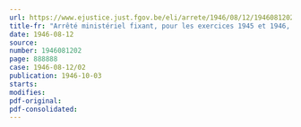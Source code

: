 ```yaml
---
url: https://www.ejustice.just.fgov.be/eli/arrete/1946/08/12/1946081202/justel
title-fr: "Arrêté ministériel fixant, pour les exercices 1945 et 1946, la contribution provisionnelle à verser au Conseil professionnel du Commerce des Métaux ouvres, en liquidation"
date: 1946-08-12
source:
number: 1946081202
page: 888888
case: 1946-08-12/02
publication: 1946-10-03
starts:
modifies:
pdf-original:
pdf-consolidated:
---
```


